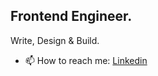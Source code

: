 ## Frontend Engineer.


Write, Design & Build.

- 📫 How to reach me: <a href="https://linkedin.com/in/emekamba">Linkedin</a> 
